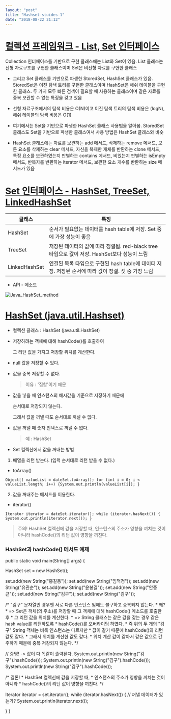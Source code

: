 ```yaml
---
layout: "post"
title: "Hashset-stuides-1"
date: "2018-08-22 21:12"
---
```


# [컬렉션 프레임워크 - List, Set 인터페이스][6dad1c65]

  [6dad1c65]: http://ehpub.co.kr/java-%ED%99%9C%EC%9A%A9-3-10-hashset-%ED%81%B4%EB%9E%98%EC%8A%A4/ "언제나 휴일님의 블로그"

Collection 인터페이스를 기반으로 구현 클래스에는 List와 Set이 있음. List 클래스는 선형 자료구조를 구현한 클래스이며 Set은 비선형 자료를 구현한 클래스

* 그리고 Set 클래스를 기반으로 파생한 StoredSet, HashSet 클래스가 있음. StoredSet은 이진 탐색 트리를 구현한 클래스이며 HashSet은 해쉬 테이블을 구현한 클래스. 두 가지 모두 빠른 검색이 필요할 때 사용하는 클래스이며 같은 자료를 중복 보관할 수 없는 특징을 갖고 있음

* 선형 자료구조에서의 탐색 비용은 O(N)이고 이진 탐색 트리의 탐색 비용은 (logN), 해쉬 테이블의 탐색 비용은 O(1)

* 여기에서는 Set을 기반으로 파생한 HashSet 클래스 사용법을 알아봄. StoredSet 클래스도 Set을 기반으로 파생한 클래스여서 사용 방법은 HashSet 클래스와 비슷

* HashSet 클래스에는 자료를 보관하는 add 메서드, 삭제하는 remove 메서드, 모든 요소를 삭제하는 clear 메서드, 자신을 복제한 개체를 반환하는 clone 메서드, 특정 요소를 보관하였는지 판별하는 contains 메서드, 비었는지 판별하는 isEmpty 메서드, 반복자를 반환하는 iterator 메서드, 보관한 요소 개수를 반환하는 size 메서드가 있음

# [Set 인터페이스 - HashSet, TreeSet, LinkedHashSet][f0d22ece]

  [f0d22ece]: https://onsil-thegreenhouse.github.io/programming/java/2018/02/21/java_tutorial_1-23/ "참조 : Onsil's Blog"

클래스	| 특징
--|--
HashSet	| 순서가 필요없는 데이터를 hash table에 저장. Set 중에 가장 성능이 좋음
TreeSet	| 저장된 데이터의 값에 따라 정렬됨. red-black tree 타입으로 값이 저장. HashSet보다 성능이 느림
LinkedHashSet	| 연결된 목록 타입으로 구현된 hash table에 데이터 저장. 저장된 순서에 따라 값이 정렬. 셋 중 가장 느림

* API - 메소드

<img src="https://lh3.googleusercontent.com/oJOIcgGVlgUz0ItdpZn8Wm1ObMvpGA1quZlKTE-_bruR1N6hnMMavqb00xPaQA-5HnGIWW4v_vmiumFaoYGpan-aGXEdFv-Iyi86oBEVmV8Vv97wMXx7ETlU25CgemxTk1V600dm7PmWVzVbBNKc4mZ2-UW9VcGiSTMEGh-qJN5buNI1S2Ogc0IORwtEwM_U6-Vjz4cS9VXSolRb3t3KGLzXD_oH2Ly8VoM0C4uG1S54pczFhskzpzdbp3PIaW_qYDCz3msgeUPNoBAIUBe_DTmT9JrpJjOAu2hLMO26kHHuqefQ6Vza0HK1lOAZlMmUgbZa67PTJb0JuRmzyWnR9of9nsOl9BGar-OccK9koUuYc8vvR5Cl5EvBEFhJDk4zKtOYrpVyGUKSMgjmu9ylfhBWPPh5oE7KejudTL5sk3Wu73tYu7yOiK53xWcxmcXjJC1lP-v7x9-tQh1JT0ehgnqIU0EYS38YJl4AhultBcE3TkbM0eB5THMHY9ptHSqxwKmuSLe6GWVWD_EDo_vEFc43MrIHrP_1CJ4CI2HDd2WXXBBT8I0uCB_IYiqs32GnWn1uNc8Oa8Q0blBA89h_4ACQ-CX_VquM8OIHVJU=w1335-h612-no" alt="Java_HashSet_method" />

# [HashSet (java.util.Hashset)][683d8088]

  [683d8088]: http://uoonleen.tistory.com/22 "Flatinum' tistory"

* 컬렉션 클래스 : HashSet (java.util.HashSet)

 - 저장하려는 객체에 대해 hashCode()를 호출하여

   그 리턴 값을 가지고 저장할 위치를 계산한다.

 - null 값을 저장할 수 있다.

 - 값을 중복 저장할 수 없다.

   > 이유 : '집합'이기 때문

 - 값을 넣을 때 인스턴스의 해시값을 기준으로 저장하기 때문에

   순서대로 저장되지 않는다.

   그래서 값을 꺼낼 때도 순서대로 꺼낼 수 없다.

 - 값을 꺼낼 때 숫자 인덱스로 꺼낼 수 없다.

   > 예 : HashSet

* Set 컬렉션에서 값을 꺼내는 방법

 1) 배열을 리턴 받는다. (입력 순서대로 리턴 받을 수 없다.)

- toArray()

`Object[] valueList = dateSet.toArray(); for (int i = 0; i < valueList.length; i++) {System.out.println(valueList[i]); }`

 2) 값을 꺼내주는 메서드를 이용한다.

 - iterator()
 
`Iterator iterator = dateSet.iterator(); while (iterator.hasNext()) { System.out.println(iterator.next()); }`

 > 주의!
  HashSet 컬렉션에 값을 저장할 때,
  인스턴스의 주소가 영향을 끼치는 것이 아니라
  hashCode()의 리턴 값이 영향을 끼친다.

### HashSet과 hashCode() 메서드 예제

public static void main(String[] args) {

 HashSet set = new HashSet();

 set.add(new String("홍길동"));
 set.add(new String("임꺽정"));
 set.add(new String("유관순"));
 set.add(new String("윤봉길"));
 set.add(new String("안중근"));
 set.add(new String("김구"));
 set.add(new String("김구"));
 
   /* "김구" 문자열인 경우엔 서로 다른 인스턴스 임에도 불구하고 중복되지 않는다.
     *  왜?
     *  => Set은 객체(의 주소)를 저장할 때 그 객체에 대해 hashCode() 메소드를 호출한 후
     *     그 리턴 값을 위치를 계산한다.
     *  => String 클래스는 같은 값을 갖는 경우 같은 hash value를 리턴하도록
     *     hashCode()를 오버라이딩 하였다.
     *     즉 위의 두 개의 "김구" String 객체는 비록 인스턴스는 다르지만
     *     값이 같기 때문에 hashCode()의 리턴값도 같다.
     *     그래서 위치를 계산한 값도 같다.
     *     위치 계산 값이 같아서 같은 값으로 간주하기 때문에 중복 저장되지 않는다.
    */

 // 증명! -> 값이 다 똑같이 출력된다.
 System.out.println(new String("김구").hashCode());
 System.out.println(new String("김구").hashCode());
 System.out.println(new String("김구").hashCode());


 /* 결론!
    * HashSet 컬렉션에 값을 저장할 때,
    * 인스턴스의 주소가 영향을 끼치는 것이 아니라
    * hashCode()의 리턴 값이 영향을 끼친다.
 */

  Iterator iterator = set.iterator();
  while (iterator.hasNext()) { // 꺼낼 데이터가 있는가?
  System.out.println(iterator.next());
  
  }
}
